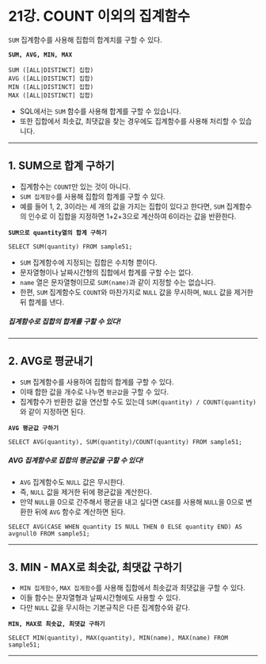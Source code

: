 # 21강. COUNT 이외의 집계함수
`SUM` 집계함수를 사용해 집합의 합계치를 구할 수 있다.

**`SUM, AVG, MIN, MAX`**
```
SUM ([ALL|DISTINCT] 집합)
AVG ([ALL|DISTINCT] 집합)
MIN ([ALL|DISTINCT] 집합)
MAX ([ALL|DISTINCT] 집합)
```

- SQL에서는 `SUM` 함수를 사용해 합계를 구할 수 있습니다.
- 또한 집합에서 최솟값, 최댓값을 찾는 경우에도 집계함수를 사용해 처리할 수 있습니다.

---

## 1. SUM으로 합계 구하기
- 집계함수는 `COUNT`만 있는 것이 아니다.
- `SUM 집계함수`를 사용해 집합의 합계를 구할 수 있다.
- 예를 들어 1, 2, 3이라는 세 개의 값을 가지는 집합이 있다고 한다면, `SUM` 집계함수의 인수로 이 집합을 지정하면 1+2+3으로 계산하여 6이라는 값을 반환한다.

**`SUM으로 quantity열의 합계 구하기`**
```
SELECT SUM(quantity) FROM sample51;
```

- `SUM` 집계함수에 지정되는 집합은 수치형 뿐이다.
- 문자열형이나 날짜시간형의 집합에서 합계를 구할 수는 없다.
- `name` 열은 문자열형이므로 `SUM(name)`과 같이 지정할 수는 없습니다.
- 한편, `SUM` 집계함수도 `COUNT`와 마찬가지로 `NULL` 값을 무시하며, `NULL` 값을 제거한 뒤 합계를 낸다.

##### 집계함수로 집합의 합계를 구할 수 있다!

---

## 2. AVG로 평균내기
- `SUM` 집계함수를 사용하여 집합의 합계를 구할 수 있다.
- 이때 합한 값을 개수로 나누면 `평균값`을 구할 수 있다.
- 집계함수가 반환한 값을 연산할 수도 있는데 `SUM(quantity) / COUNT(quantity)`와 같이 지정하면 된다.

**`AVG 평균값 구하기`**
```
SELECT AVG(quantity), SUM(quantity)/COUNT(quantity) FROM sample51;
```

##### AVG 집계함수로 집합의 평균값을 구할 수 있다!

- `AVG` 집계함수도 `NULL` 값은 무시한다.
- 즉, `NULL` 값을 제거한 뒤에 평균값을 계산한다.
- 만약 `NULL`을 0으로 간주해서 평균을 내고 싶다면 `CASE`를 사용해 `NULL`을 0으로 변환한 뒤에 `AVG` 함수로 계산하면 된다.

```
SELECT AVG(CASE WHEN quantity IS NULL THEN 0 ELSE quantity END) AS avgnull0 FROM sample51;
```

---

## 3. MIN - MAX로 최솟값, 최댓값 구하기
- `MIN 집계함수`, `MAX 집계함수`를 사용해 집합에서 최솟값과 최댓값을 구할 수 있다.
- 이들 함수는 문자열형과 날짜시간형에도 사용할 수 있다.
- 다만 `NULL` 값을 무시하는 기본규칙은 다른 집계함수와 같다.

**`MIN, MAX로 최솟값, 최댓값 구하기`**
```
SELECT MIN(quantity), MAX(quantity), MIN(name), MAX(name) FROM sample51;
```

---
